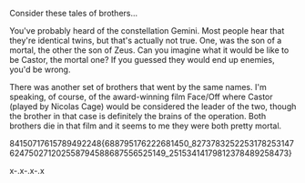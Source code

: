 Consider these tales of brothers...

You've probably heard of the constellation Gemini. Most people hear that they're identical twins, but that's actually not true. One, was the son of a mortal, the other the son of Zeus. Can you imagine what it would be like to be Castor, the mortal one? If you guessed they would end up enemies, you'd be wrong.

There was another set of brothers that went by the same names. I'm speaking, of course, of the award-winning film Face/Off where Castor (played by Nicolas Cage) would be considered the leader of the two, though the brother in that case is definitely the brains of the operation. Both brothers die in that film and it seems to me they were both pretty mortal.

84150717615789492248{688795176222681450_8273783252253178253147624750271202558794588687556525149_25153414179812378489258473}

x-.x-.x-.x

